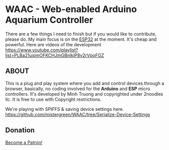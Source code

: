 # WAAC - Web-enabled Arduino Aquarium Controller

There are a few things I need to finish but if you would like to contribute, please do. My main focus is on the <a href="https://github.com/mistergreen/WAAC/tree/master/ESP32">ESP32</a> at the moment. It's cheap and powerful.
Here are videos of the development
https://www.youtube.com/playlist?list=PLBa21usjmOFKCHJmGBnlkjP8v2rVpoFGZ


<h2>ABOUT</h2>
This is a plug and play system where you add and control devices through a browser, basically, no coding involved for the <strong>Arduino</strong> and <strong>ESP</strong> micro controllers. It's developed by Minh Truong and copyrighted under 2noodles llc. It is free to use with Copyright restrictions.

We're playing with SPIFFS & saving device settings here.
https://github.com/mistergreen/WAAC/tree/Serialize-Device-Settings

<h2>Donation</h2>
<a href="https://www.patreon.com/minhtruong" data-patreon-widget-type="become-patron-button">Become a Patron!</a>
